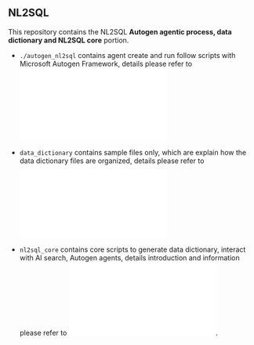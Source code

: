 ## NL2SQL

This repository contains the NL2SQL **Autogen agentic process, data dictionary and NL2SQL core** portion.

- `./autogen_nl2sql` contains agent create and run follow scripts with Microsoft Autogen Framework, details please refer to ![Agentic process readme](./nl2sql/autogen_nl2sql/readme.md "Agentic process")
 
- `data_dictionary` contains sample files only, which are explain how the data dictionary files are organized, details please refer to  ![Data Dictionary readme](./nl2sql/data_dictionary/readme.md "Data Dictionary")
  
- `nl2sql_core` contains core scripts to generate data dictionary, interact with AI search, Autogen agents, details introduction and information please refer to  ![NL2SQL Core readme](./nl2sql/nl2sql_core/readme.md "nl2sql core").
